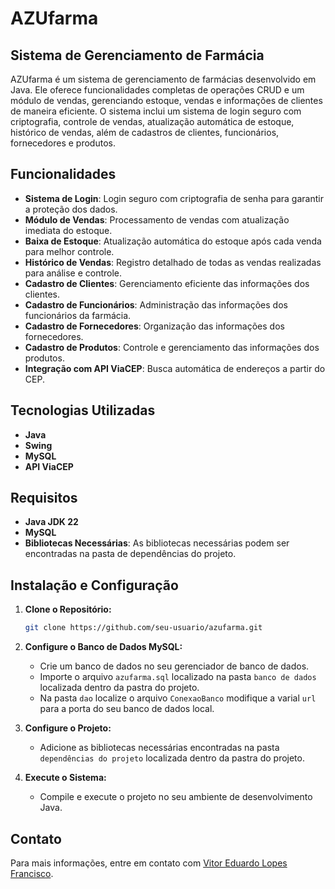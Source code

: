 # AZUfarma

## Sistema de Gerenciamento de Farmácia

AZUfarma é um sistema de gerenciamento de farmácias desenvolvido em Java. Ele oferece funcionalidades completas de operações CRUD e um módulo de vendas, gerenciando estoque, vendas e informações de clientes de maneira eficiente. O sistema inclui um sistema de login seguro com criptografia, controle de vendas, atualização automática de estoque, histórico de vendas, além de cadastros de clientes, funcionários, fornecedores e produtos.

## Funcionalidades

- **Sistema de Login**: Login seguro com criptografia de senha para garantir a proteção dos dados.
- **Módulo de Vendas**: Processamento de vendas com atualização imediata do estoque.
- **Baixa de Estoque**: Atualização automática do estoque após cada venda para melhor controle.
- **Histórico de Vendas**: Registro detalhado de todas as vendas realizadas para análise e controle.
- **Cadastro de Clientes**: Gerenciamento eficiente das informações dos clientes.
- **Cadastro de Funcionários**: Administração das informações dos funcionários da farmácia.
- **Cadastro de Fornecedores**: Organização das informações dos fornecedores.
- **Cadastro de Produtos**: Controle e gerenciamento das informações dos produtos.
- **Integração com API ViaCEP**: Busca automática de endereços a partir do CEP.

## Tecnologias Utilizadas

- **Java**
- **Swing**
- **MySQL**
- **API ViaCEP**

## Requisitos

- **Java JDK 22**
- **MySQL**
- **Bibliotecas Necessárias**: As bibliotecas necessárias podem ser encontradas na pasta de dependências do projeto.

## Instalação e Configuração

1. **Clone o Repositório:**
    ```bash
    git clone https://github.com/seu-usuario/azufarma.git
    ```

2. **Configure o Banco de Dados MySQL:**
    - Crie um banco de dados no seu gerenciador de banco de dados.
    - Importe o arquivo `azufarma.sql` localizado na pasta `banco de dados` localizada dentro da pastra do projeto.
    - Na pasta `dao` localize o arquivo `ConexaoBanco` modifique a varial `url` para a porta do seu banco de dados local.

3. **Configure o Projeto:**
    - Adicione as bibliotecas necessárias encontradas na pasta `dependências do projeto` localizada dentro da pastra do projeto.

4. **Execute o Sistema:**
    - Compile e execute o projeto no seu ambiente de desenvolvimento Java.
      
## Contato

Para mais informações, entre em contato com [Vitor Eduardo Lopes Francisco](mailto:vtorlopescontato@gmail.com).

